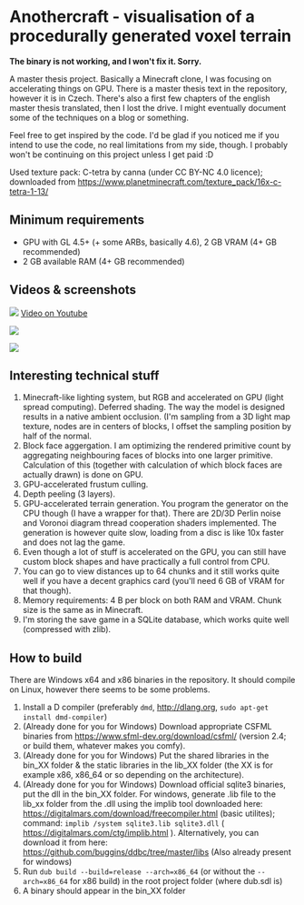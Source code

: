 # Anothercraft - visualisation of a procedurally generated voxel terrain
**The binary is not working, and I won't fix it. Sorry.**

A master thesis project. Basically a Minecraft clone, I was focusing on accelerating things on GPU. There is a master thesis text in the repository, however it is in Czech. There's also a first few chapters of the english master thesis translated, then I lost the drive. I might eventually document some of the techniques on a blog or something.

Feel free to get inspired by the code. I'd be glad if you noticed me if you intend to use the code, no real limitations from my side, though. I probably won't be continuing on this project unless I get paid :D

Used texture pack: C-tetra by canna (under CC BY-NC 4.0 licence); downloaded from https://www.planetminecraft.com/texture_pack/16x-c-tetra-1-13/

## Minimum requirements
* GPU with GL 4.5+ (+ some ARBs, basically 4.6), 2 GB VRAM (4+ GB recommended)
* 2 GB available RAM (4+ GB recommended)

## Videos & screenshots
[![](http://img.youtube.com/vi/M98Th82wC7c/0.jpg)](http://www.youtube.com/watch?v=M98Th82wC7c "Youtube video")
[Video on Youtube](http://www.youtube.com/watch?v=M98Th82wC7c)

![](sshots/skybox1.png)

![](sshots/skybox4.png)

## Interesting technical stuff
1) Minecraft-like lighting system, but RGB and accelerated on GPU (light spread computing). Deferred shading. The way the model is designed results in a native ambient occlusion. (I'm sampling from a 3D light map texture, nodes are in centers of blocks, I offset the sampling position by half of the normal.
2) Block face aggergation. I am optimizing the rendered primitive count by aggregating neighbouring faces of blocks into one larger primitive. Calculation of this (together with calculation of which block faces are actually drawn) is done on GPU.
3) GPU-accelerated frustum culling.
4) Depth peeling (3 layers).
5) GPU-accelerated terrain generation. You program the generator on the CPU though (I have a wrapper for that). There are 2D/3D Perlin noise and Voronoi diagram thread cooperation shaders implemented. The generation is however quite slow, loading from a disc is like 10x faster and does not lag the game.
6) Even though a lot of stuff is accelerated on the GPU, you can still have custom block shapes and have practically a full control from CPU.
7) You can go to view distances up to 64 chunks and it still works quite well if you have a decent graphics card (you'll need 6 GB of VRAM for that though).
8) Memory requirements: 4 B per block on both RAM and VRAM. Chunk size is the same as in Minecraft.
9) I'm storing the save game in a SQLite database, which works quite well (compressed with zlib).

## How to build
There are Windows x64 and x86 binaries in the repository. It should compile on Linux, however there seems to be some problems.

1) Install a D compiler (preferably `dmd`, http://dlang.org, `sudo apt-get install dmd-compiler`)
2) (Already done for you for Windows) Download appropriate CSFML binaries from https://www.sfml-dev.org/download/csfml/ (version 2.4; or build them, whatever makes you comfy).
3) (Already done for you for Windows) Put the shared libraries in the bin_XX folder & the static libraries in the lib_XX folder  (the XX is for example x86, x86_64 or so depending on the architecture).
4) (Already done for you for Windows) Download official sqlite3 binaries, put the dll in the bin_XX folder. For windows, generate .lib file to the lib_xx folder from the .dll using the implib tool downloaded here: https://digitalmars.com/download/freecompiler.html (basic utilites); command: `implib /system sqlite3.lib sqlite3.dll` ( https://digitalmars.com/ctg/implib.html ). Alternatively, you can download it from here: https://github.com/buggins/ddbc/tree/master/libs (Also already present for windows)
5) Run `dub build --build=release --arch=x86_64` (or without the `--arch=x86_64` for x86 build) in the root project folder (where dub.sdl is)
6) A binary should appear in the bin_XX folder

